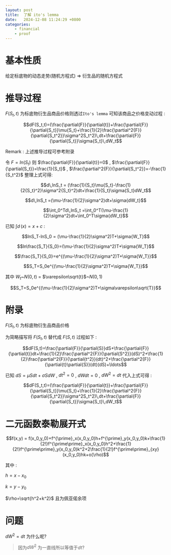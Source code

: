 ```yaml
---
layout: post
title:  了解 ito's lemma
date:   2024-12-08 11:24:29 +0800
categories: 
    - financial
    - proof
---
```


<!-- 可使用下述程式碼把markdown格式轉成word

```
pandoc -o output.docx -f markdown -t docx input.md
``` -->

<script>
  MathJax = {
    tex: {
      inlineMath: [['$', '$'], ['\\(', '\\)']],
      displayMath: [['$$', '$$'], ['\\[', '\\]']]
    }
  };
</script>
<script src="https://cdn.jsdelivr.net/npm/mathjax@3/es5/tex-mml-chtml.js"></script>

# 基本性质

给定标底物的动态走势(随机方程式) $\Rightarrow$ 衍生品的随机方程式

# 推导过程

$F(S_t,t)$ 为标底物衍生品商品价格则透过`Ito's lemma` 可知该商品之价格变动过程 :

$$dF(S_t,t)=(\frac{\partial{F}}{\partial{t}}+\frac{\partial{F}}{\partial{S_t}}\mu{S_t}+\frac{1}{2}\frac{\partial^2{F}}{\partial{S_t^2}}\sigma^2S_t^2)\,dt+\frac{\partial{F}}{\partial{S_t}}\sigma{S_t}\,dW_t$$

Remark : 上述推导过程可参考附录

令 $F = ln(S_t)$ 则 $\frac{\partial{F}}{\partial{t}}=0$ , $\frac{\partial{F}}{\partial{S_t}}=\frac{1}{S_t}$ , $\frac{\partial^2{F}}{\partial{S_t^2}}=-\frac{1}{S_t^2}$ 整理上式可得: 

$$d\,lnS_t = (\frac{1}{S_t}\mu{S_t}-\frac{1}{2{S_t}^2}\sigma^2{S_t}^2)dt+\frac{1}{S_t}\sigma{S_t}dW_t$$

$$d\,lnS_t =(\mu-\frac{1}{2}\sigma^2)dt+\sigma{dW_t}$$

$$\int_0^Td\,lnS_t =\int_0^T(\mu-\frac{1}{2}\sigma^2)dt+\int_0^T\sigma{dW_t}$$

已知 $\int d\,(x) = x+c$ :

$$lnS_T-lnS_0 = (\mu-\frac{1}{2}\sigma^2)T+\sigma{W_T}$$

$$ln\frac{S_T}{S_0}=(\mu-\frac{1}{2}\sigma^2)T+\sigma{W_T}$$

$$\frac{S_T}{S_0}=e^{(\mu-\frac{1}{2}\sigma^2)T+\sigma{W_T}}$$

$$S_T=S_0e^{(\mu-\frac{1}{2}\sigma^2)T+\sigma{W_T}}$$

其中 $W_t$~$N(0,t)$ = $\varepsilon\sqrt{t}$~$N(0,1)$

$$S_T=S_0e^{(\mu-\frac{1}{2}\sigma^2)T+\sigma\varepsilon\sqrt{T}}$$

# 附录

$F(S_t,t)$ 为标底物衍生品商品价格

为简略描写将 $F(S_t,t)$ 替代成 $F(S,t)$ 过程如下 :

$$dF(S,t)=\frac{\partial{F}}{\partial{S}}dS+\frac{\partial{F}}{\partial{t}}dt+\frac{1}{2}\frac{\partial^2{F}}{\partial{S^2}}(dS)^2+\frac{1}{2}\frac{\partial^2{F}}{\partial{t^2}}(dt)^2+\frac{\partial^2{F}}{\partial{t}\partial{S}}(dt)(dS)+\ldots$$

已知 $dS = \mu{S}dt+\sigma{S}dW$ , $dt^2=0$ , $dWdt=0$ , $dW^2=dt$ 代入上式可得 :

$$dF(S_t,t)=(\frac{\partial{F}}{\partial{t}}+\frac{\partial{F}}{\partial{S_t}}\mu{S_t}+\frac{1}{2}\frac{\partial^2{F}}{\partial{S_t^2}}\sigma^2S_t^2)\,dt+\frac{\partial{F}}{\partial{S_t}}\sigma{S_t}\,dW_t$$

# 二元函数泰勒展开式

$$f(x,y) = f(x_0,y_0)+f^{\prime}_x(x_0,y_0)h+f^{\prime}_y(x_0,y_0)k+\frac{1}{2!}f^{\prime\prime}_x(x_0,y_0)h^2+\frac{1}{2!}f^{\prime\prime}_y(x_0,y_0)k^2+2\frac{1}{2!}f^{\prime\prime}_{xy}(x_0,y_0)hk+o(\rho)$$

其中 : 

$h = x-x_0$

$k = y-y_0$

$\rho=\sqrt{h^2+k^2}$ 且为佩亚偌余项

# 问题

$dW^2=dt$ 为什么呢?

> 因为$dW^2$ 为一直线所以等值于$dt$?